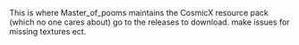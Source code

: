 This is where Master_of_pooms maintains the CosmicX resource pack (which no one cares about) go to the releases to download. make issues for missing textures ect.
